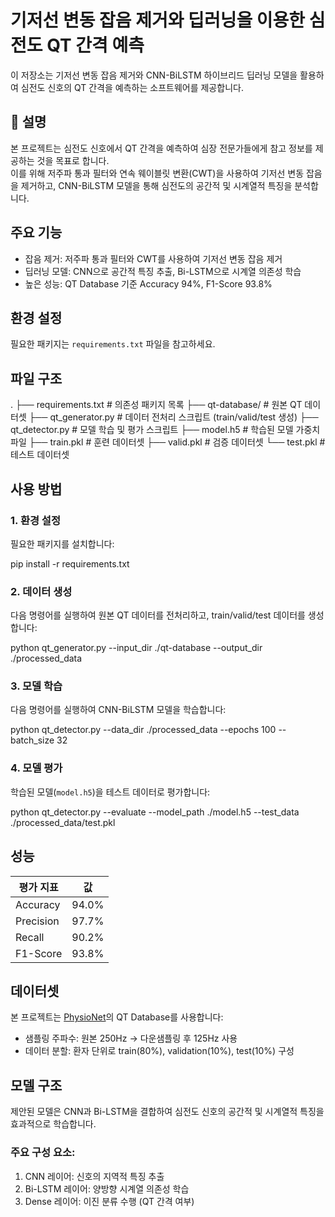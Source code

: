 
# 기저선 변동 잡음 제거와 딥러닝을 이용한 심전도 QT 간격 예측

이 저장소는 기저선 변동 잡음 제거와 CNN-BiLSTM 하이브리드 딥러닝 모델을 활용하여 심전도 신호의 QT 간격을 예측하는 소프트웨어를 제공합니다.

## 📄 설명

본 프로젝트는 심전도 신호에서 QT 간격을 예측하여 심장 전문가들에게 참고 정보를 제공하는 것을 목표로 합니다.  
이를 위해 저주파 통과 필터와 연속 웨이블릿 변환(CWT)을 사용하여 기저선 변동 잡음을 제거하고, CNN-BiLSTM 모델을 통해 심전도의 공간적 및 시계열적 특징을 분석합니다.

## 주요 기능
- 잡음 제거: 저주파 통과 필터와 CWT를 사용하여 기저선 변동 잡음 제거
- 딥러닝 모델: CNN으로 공간적 특징 추출, Bi-LSTM으로 시계열 의존성 학습
- 높은 성능: QT Database 기준 Accuracy 94%, F1-Score 93.8%

## 환경 설정
필요한 패키지는 `requirements.txt` 파일을 참고하세요.

## 파일 구조


.
├── requirements.txt    \# 의존성 패키지 목록
├── qt-database/        \# 원본 QT 데이터셋
├── qt_generator.py     \# 데이터 전처리 스크립트 (train/valid/test 생성)
├── qt_detector.py      \# 모델 학습 및 평가 스크립트
├── model.h5            \# 학습된 모델 가중치 파일
├── train.pkl           \# 훈련 데이터셋
├── valid.pkl           \# 검증 데이터셋
└── test.pkl            \# 테스트 데이터셋



## 사용 방법

### 1. 환경 설정
필요한 패키지를 설치합니다:


pip install -r requirements.txt



### 2. 데이터 생성
다음 명령어를 실행하여 원본 QT 데이터를 전처리하고, train/valid/test 데이터를 생성합니다:


python qt_generator.py --input_dir ./qt-database --output_dir ./processed_data



### 3. 모델 학습
다음 명령어를 실행하여 CNN-BiLSTM 모델을 학습합니다:


python qt_detector.py --data_dir ./processed_data --epochs 100 --batch_size 32



### 4. 모델 평가
학습된 모델(`model.h5`)을 테스트 데이터로 평가합니다:


python qt_detector.py --evaluate --model_path ./model.h5 --test_data ./processed_data/test.pkl



## 성능

| 평가 지표   | 값      |
|-------------|---------|
| Accuracy    | 94.0%   |
| Precision   | 97.7%   |
| Recall      | 90.2%   |
| F1-Score    | 93.8%   |

## 데이터셋

본 프로젝트는 [PhysioNet](https://physionet.org/content/qtdb/1.0.0/)의 QT Database를 사용합니다:
- 샘플링 주파수: 원본 250Hz → 다운샘플링 후 125Hz 사용
- 데이터 분할: 환자 단위로 train(80%), validation(10%), test(10%) 구성

## 모델 구조

제안된 모델은 CNN과 Bi-LSTM을 결합하여 심전도 신호의 공간적 및 시계열적 특징을 효과적으로 학습합니다.

### 주요 구성 요소:
1. CNN 레이어: 신호의 지역적 특징 추출  
2. Bi-LSTM 레이어: 양방향 시계열 의존성 학습  
3. Dense 레이어: 이진 분류 수행 (QT 간격 여부)


